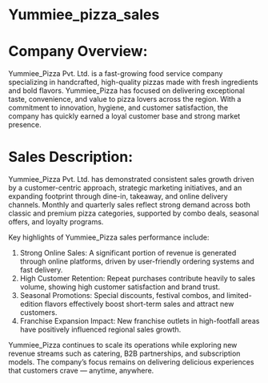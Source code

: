 # Yummiee_pizza_sales

# Company Overview:
Yummiee_Pizza Pvt. Ltd. is a fast-growing food service company specializing in handcrafted, high-quality pizzas made with fresh ingredients and bold flavors. Yummiee_Pizza has focused on delivering exceptional taste, convenience, and value to pizza lovers across the region. With a commitment to innovation, hygiene, and customer satisfaction, the company has quickly earned a loyal customer base and strong market presence.

# Sales Description:
Yummiee_Pizza Pvt. Ltd. has demonstrated consistent sales growth driven by a customer-centric approach, strategic marketing initiatives, and an expanding footprint through dine-in, takeaway, and online delivery channels. Monthly and quarterly sales reflect strong demand across both classic and premium pizza categories, supported by combo deals, seasonal offers, and loyalty programs.

Key highlights of Yummiee_Pizza sales performance include:

  1. Strong Online Sales: A significant portion of revenue is generated through online platforms, driven by user-friendly ordering systems and fast delivery.
  2. High Customer Retention: Repeat purchases contribute heavily to sales volume, showing high customer satisfaction and brand trust.
  3. Seasonal Promotions: Special discounts, festival combos, and limited-edition flavors effectively boost short-term sales and attract new customers.
  4. Franchise Expansion Impact: New franchise outlets in high-footfall areas have positively influenced regional sales growth.

Yummiee_Pizza continues to scale its operations while exploring new revenue streams such as catering, B2B partnerships, and subscription models. The company’s focus remains on delivering delicious experiences that customers crave — anytime, anywhere.
